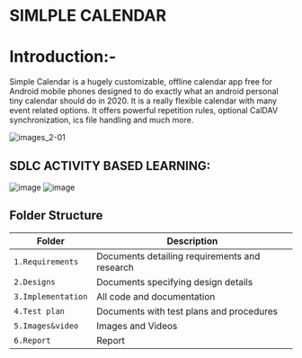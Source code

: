 # SIMLPLE CALENDAR


# Introduction:-
Simple Calendar is a hugely customizable, offline calendar app free for Android mobile phones designed to do exactly what an android personal tiny calendar should do in 2020. It is a really flexible calendar with many event related options. It offers powerful repetition rules, optional CalDAV synchronization, ics file handling and much more.


![images_2-01](https://user-images.githubusercontent.com/85540441/124632926-6544ad80-dea2-11eb-9b28-9d43cfa18ae5.jpg)

## SDLC ACTIVITY BASED LEARNING:

![image](https://user-images.githubusercontent.com/85540441/125198659-731e7800-e280-11eb-95da-2910342fb96e.png) ![image](https://user-images.githubusercontent.com/85540441/125198703-b11b9c00-e280-11eb-868c-fd3219994e1c.png)



## Folder Structure
Folder             | Description
-------------------| -----------------------------------------
`1.Requirements`   | Documents detailing requirements and research
`2.Designs`         | Documents specifying design details
`3.Implementation` | All code and documentation
`4.Test plan`      | Documents with test plans and procedures
`5.Images&video`   | Images and Videos 
`6.Report`   | Report 


                          
